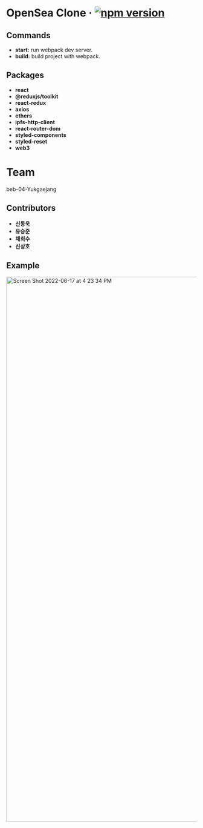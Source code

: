 # OpenSea Clone &middot; [![npm version](https://img.shields.io/npm/v/react.svg?style=flat)](https://circleci.com/gh/facebook/react)

## Commands
* **start:** run webpack dev server.
* **build:** build project with webpack.

## Packages
* **react**
* **@reduxjs/toolkit**
* **react-redux**
* **axios**
* **ethers**
* **ipfs-http-client**
* **react-router-dom**
* **styled-components**
* **styled-reset**
* **web3**

# Team
beb-04-Yukgaejang

## Contributors
* **신동욱**
* **유승준**
* **채희수**
* **신상호**

## Example
<img width="1440" alt="Screen Shot 2022-06-17 at 4 23 34 PM" src="https://user-images.githubusercontent.com/94950829/174248558-b7f28ea3-4ad9-450a-8d9b-2b2b2d9da246.png">

